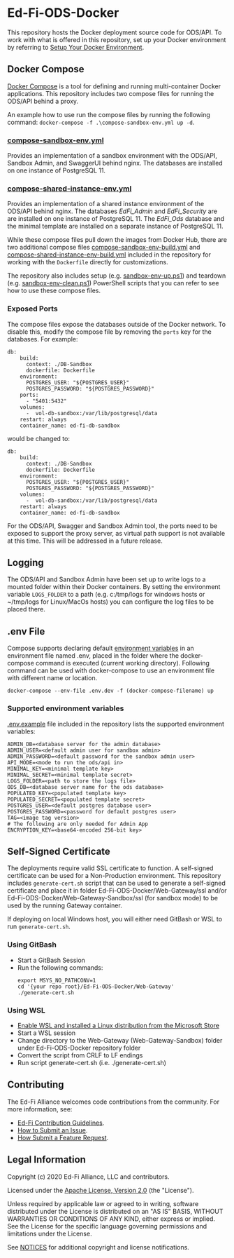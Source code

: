 # Ed-Fi-ODS-Docker
This repository hosts the Docker deployment source code for ODS/API. To work with what is offered in this repository, set up your Docker environment by referring to [Setup Your Docker Environment](https://docs.docker.com/get-started/#set-up-your-docker-environment).

## Docker Compose
[Docker Compose](https://docs.docker.com/compose/) is a tool for defining and running multi-container Docker applications. This repository includes two compose files for running the ODS/API behind a proxy.

An example how to use run the compose files by running the following command: `docker-compose -f .\compose-sandbox-env.yml up -d`.

### [compose-sandbox-env.yml](compose-sandbox-env.yml)
Provides an implementation of a sandbox environment with the ODS/API, Sandbox Admin, and SwaggerUI behind nginx. The databases are installed on one instance of PostgreSQL 11. 

### [compose-shared-instance-env.yml](compose-shared-instance-env.yml)
Provides an implementation of a shared instance environment of the ODS/API behind nginx. The databases _EdFi_Admin_ and _EdFi_Security_ are are installed on one instance of PostgreSQL 11. The _EdFi_Ods_ database and the minimal template are installed on a separate instance of PostgreSQL 11. 

While these compose files pull down the images from Docker Hub, there are two additional compose files [compose-sandbox-env-build.yml](compose-sandbox-env-build.yml) and [compose-shared-instance-env-build.yml](compose-shared-instance-env-build.yml) included in the repository for working with the `Dockerfile` directly for customizations. 

The repository also includes setup (e.g. [sandbox-env-up.ps1](sandbox-env-up.ps1)) and teardown (e.g. [sandbox-env-clean.ps1](sandbox-env-clean.ps1)) PowerShell scripts that you can refer to see how to use these compose files.

### Exposed Ports
The compose files expose the databases outside of the Docker network. To disable this, modify the compose file by removing the `ports` key for the databases. For example:
```
db:
    build:
      context: ./DB-Sandbox
      dockerfile: Dockerfile
    environment:
      POSTGRES_USER: "${POSTGRES_USER}"
      POSTGRES_PASSWORD: "${POSTGRES_PASSWORD}"
    ports:
      - "5401:5432"
    volumes:
      -  vol-db-sandbox:/var/lib/postgresql/data
    restart: always
    container_name: ed-fi-db-sandbox
```

would be changed to:

```
db:
    build:
      context: ./DB-Sandbox
      dockerfile: Dockerfile
    environment:
      POSTGRES_USER: "${POSTGRES_USER}"
      POSTGRES_PASSWORD: "${POSTGRES_PASSWORD}"
    volumes:
      -  vol-db-sandbox:/var/lib/postgresql/data
    restart: always
    container_name: ed-fi-db-sandbox
```

For the ODS/API, Swagger and Sandbox Admin tool, the ports need to be exposed to support the proxy server, as virtual path support is not available at this time. This will be addressed in a future release.

## Logging
The ODS/API and Sandbox Admin have been set up to write logs to a mounted folder within their Docker containers. By setting the environment variable `LOGS_FOLDER` to a path (e.g. c:/tmp/logs for windows hosts or ~/tmp/logs for Linux/MacOs hosts) you can configure the log files to be placed there.

## .env File

Compose supports declaring default [environment variables](https://docs.docker.com/compose/environment-variables/) in an environment file named .env, placed in the folder where the docker-compose command is executed (current working directory). Following command can be used with docker-compose to use an environment file with different name or location.
```
docker-compose --env-file .env.dev -f (docker-compose-filename) up
```

### Supported environment variables
[.env.example](.env.example) file included in the repository lists the supported environment variables:
```
ADMIN_DB=<database server for the admin database>
ADMIN_USER=<default admin user for sandbox admin>
ADMIN_PASSWORD=<default password for the sandbox admin user>
API_MODE=<mode to run the ods/api in>
MINIMAL_KEY=<minimal template key>
MINIMAL_SECRET=<minimal template secret>
LOGS_FOLDER=<path to store the logs file>
ODS_DB=<database server name for the ods database>
POPULATED_KEY=<populated template key>
POPULATED_SECRET=<populated template secret>
POSTGRES_USER=<default postgres database user>
POSTGRES_PASSWORD=<password for default postgres user>
TAG=<image tag version>
# The following are only needed for Admin App
ENCRYPTION_KEY=<base64-encoded 256-bit key>
```

## Self-Signed Certificate
The deployments require valid SSL certificate to function. A self-signed certificate can be used for a Non-Production environment. This repository includes `generate-cert.sh` script that can be used to generate a self-signed certificate and place it in folder Ed-Fi-ODS-Docker/Web-Gateway/ssl and/or Ed-Fi-ODS-Docker/Web-Gateway-Sandbox/ssl (for sandbox mode) to be used by the running Gateway container. 

If deploying on local Windows host, you will either need GitBash or WSL to run `generate-cert.sh`.
### Using GitBash
* Start a GitBash Session
* Run the following commands:
  ```
  export MSYS_NO_PATHCONV=1
  cd '{your repo root}/Ed-Fi-ODS-Docker/Web-Gateway'
  ./generate-cert.sh
  ```

### Using WSL
* [Enable WSL and installed a Linux distribution from the Microsoft Store](https://docs.microsoft.com/en-us/windows/wsl/install-win10)
* Start a WSL session
* Change directory to the Web-Gateway (Web-Gateway-Sandbox) folder under Ed-Fi-ODS-Docker repository folder
* Convert the script from CRLF to LF endings
* Run script generate-cert.sh (i.e. ./generate-cert.sh)

## Contributing

The Ed-Fi Alliance welcomes code contributions from the community. For more information, see:
* [Ed-Fi Contribution Guidelines](https://techdocs.ed-fi.org/display/ETKB/Code+Contribution+Guidelines).
* [How to Submit an Issue](https://techdocs.ed-fi.org/display/ETKB/How+To%3A+Submit+an+Issue).
* [How Submit a Feature Request](https://techdocs.ed-fi.org/display/ETKB/How+To%3A+Submit+a+Feature+Request).

## Legal Information

Copyright (c) 2020 Ed-Fi Alliance, LLC and contributors.

Licensed under the [Apache License, Version 2.0](LICENSE) (the "License").

Unless required by applicable law or agreed to in writing, software distributed under the License is distributed on an "AS IS" BASIS, WITHOUT WARRANTIES OR CONDITIONS OF ANY KIND, either express or implied. See the License for the specific language governing permissions and limitations under the License.

See [NOTICES](NOTICES.md) for additional copyright and license notifications.